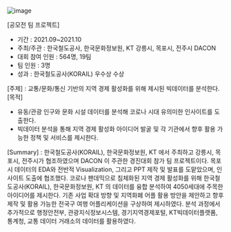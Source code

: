 ![image](https://user-images.githubusercontent.com/86222332/210039537-253613e0-e6b4-4273-a0a4-eb2dcc43fcb8.png)

[공모전 팀 프로젝트]
- 기간 : 2021.09~2021.10
- 주최/주관 : 한국철도공사, 한국문화정보원, KT
강릉시, 목포시, 전주시
DACON
- 대회 참여 인원 : 564명, 19팀
- 팀 인원 : 3명
- 성과 : 한국철도공사(KORAIL) 우수상 수상

[주제] : 교통/문화/통신 기반의 지역 경제 활성화를 위해 제시된 빅데이터를 분석한다.  
[목적]
- 유동/관광 인구와 문화 시설 데이터를 분석해 코로나 시대 유의미한 인사이트를 도출한다.
- 빅데이터 분석을 통해 지역 경제 활성화 아이디어 발굴 및 각 기관에서 향후 활용 가능한 정책 및 서비스를 제시한다.  

[Summary] : 한국철도공사(KORAIL), 한국문화정보원, KT 에서 주최하고 강릉시, 목포시, 전주시가 협조하였으며 DACON 이 주관한 경진대회 참가 팀 프로젝트이다. 목포시 데이터의 EDA와 전반적 Visualization, 그리고 PPT 제작 및 발표를 도맡았으며, 인사이트 도출에 협조했다. 코로나 팬데믹으로 침체화된 지역 경제 활성화를 위해 한국철도공사(KORAIL), 한국문화정보원, KT 의 데이터를 융합 분석하여 4050세대에 주목한 아이디어를 제시한다. 기존 사업 확대 방향 및 지역화폐 어플 활용 방안을 제안하고 향후 제작 및 활용 가능한 전국구 여행 어플리케이션을 구상하여 제시하였다. 분석 과정에서 추가적으로 행정안전부, 관광지식정보시스템, 경기지역경제포털,  KT빅데이터플랫폼, 통계청, 교통 데이터 거래소의 데이터를 활용하였다.
